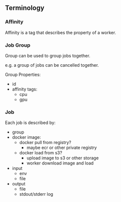 ## Terminology

### Affinity

Affinity is a tag that describes the property of a worker.

### Job Group

Group can be used to group jobs together.

e.g. a group of jobs can be cancelled together.

Group Properties:
- id
- affinity tags:
    - cpu
    - gpu

### Job

Each job is described by:
- group
- docker image:
    - docker pull from registry?
        - maybe ecr or other private registry
    - docker load from s3?
        - upload image to s3 or other storage
        - worker download image and load
- input
    - env
    - file
- output
    - file
    - stdout/stderr log